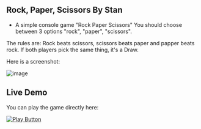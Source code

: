 ## Rock, Paper, Scissors By Stan
- A simple console game "Rock Paper Scissors"
You should choose between 3 options "rock", "paper", "scissors".

The rules are: Rock beats scissors, scissors beats paper and papper beats rock.
If both players pick the same thing, it's a Draw.


Here is a screenshot:

![image](https://user-images.githubusercontent.com/109627707/192235434-c0d94a60-c03d-4e91-8f19-1084de24d9c9.png)

## Live Demo

You can play the game directly here:

[<img alt="Play Button" src ="https://user-images.githubusercontent.com/109627707/192619558-10d2eba5-5e89-4d2e-a5a3-a82701b90691.png" />](https://replit.com/@Stan15321/Rock-Paper-Scissors#Main.cs)

